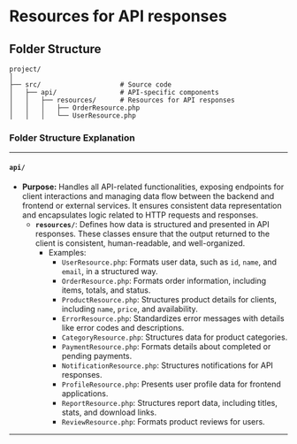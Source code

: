 # Resources for API responses

## Folder Structure

```
project/
│
├── src/                    # Source code
│   ├── api/                # API-specific components
│   │   ├── resources/      # Resources for API responses
│   │   │   ├── OrderResource.php
│   │   │   └── UserResource.php
```

### **Folder Structure Explanation**

* * *

#### **`api/`**

- **Purpose:** Handles all API-related functionalities, exposing endpoints for client interactions and managing data flow between the backend and frontend or external services. It ensures consistent data representation and encapsulates logic related to HTTP requests and responses.
    - **`resources/`**: Defines how data is structured and presented in API responses. These classes ensure that the output returned to the client is consistent, human-readable, and well-organized.
        - Examples:
            - `UserResource.php`: Formats user data, such as `id`, `name`, and `email`, in a structured way.
            - `OrderResource.php`: Formats order information, including items, totals, and status.
            - `ProductResource.php`: Structures product details for clients, including `name`, `price`, and availability.
            - `ErrorResource.php`: Standardizes error messages with details like error codes and descriptions.
            - `CategoryResource.php`: Structures data for product categories.
            - `PaymentResource.php`: Formats details about completed or pending payments.
            - `NotificationResource.php`: Structures notifications for API responses.
            - `ProfileResource.php`: Presents user profile data for frontend applications.
            - `ReportResource.php`: Structures report data, including titles, stats, and download links.
            - `ReviewResource.php`: Formats product reviews for users.

* * *
